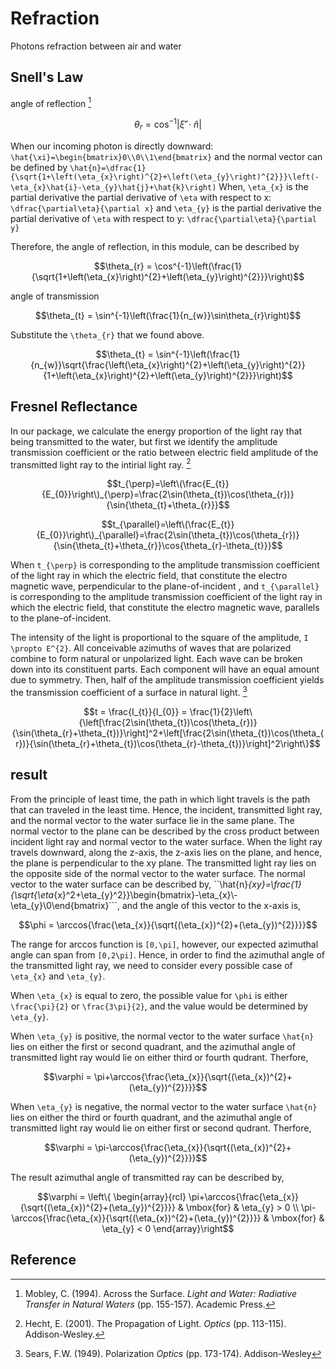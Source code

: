 # Refraction 

Photons refraction between air and water 

## Snell's Law 
angle of reflection [^1]
```math
\theta_{r} = \cos^{-1}|\hat{\xi}'\cdot\hat{n}|
```
When our incoming photon is directly downward: ``\hat{\xi}=\begin{bmatrix}0\\0\\1\end{bmatrix}`` and the normal vector can be defined by
``\hat{n}=\dfrac{1}{\sqrt{1+\left(\eta_{x}\right)^{2}+\left(\eta_{y}\right)^{2}}}\left(-\eta_{x}\hat{i}-\eta_{y}\hat{j}+\hat{k}\right)``
When, ``\eta_{x}`` is the partial derivative the partial derivative of ``\eta`` with respect to x: ``\dfrac{\partial\eta}{\partial x}``
and ``\eta_{y}`` is the partial derivative the partial derivative of ``\eta`` with respect to y: ``\dfrac{\partial\eta}{\partial y}``

Therefore, the angle of reflection, in this module, can be described by 
```math
\theta_{r} = \cos^{-1}\left(\frac{1}{\sqrt{1+\left(\eta_{x}\right)^{2}+\left(\eta_{y}\right)^{2}}}\right)
```

angle of transmission
```math
\theta_{t} = \sin^{-1}\left(\frac{1}{n_{w}}\sin\theta_{r}\right)
```
Substitute the ``\theta_{r}`` that we found above. 
```math
\theta_{t} = \sin^{-1}\left(\frac{1}{n_{w}}\sqrt{\frac{\left(\eta_{x}\right)^{2}+\left(\eta_{y}\right)^{2}}{1+\left(\eta_{x}\right)^{2}+\left(\eta_{y}\right)^{2}}}\right)
```


## Fresnel Reflectance 

In our package, we calculate the energy proportion of the light ray that being transmitted to the water, but first we identify the amplitude transmission coefficient or the ratio between electric field amplitude of the transmitted light ray to the intirial light ray. [^2]
```math
t_{\perp}=\left\(\frac{E_{t}}{E_{0}}\right\)_{\perp}=\frac{2\sin(\theta_{t})\cos(\theta_{r})}{\sin{\theta_{t}+\theta_{r}}}
```
```math
t_{\parallel}=\left\(\frac{E_{t}}{E_{0}}\right\)_{\parallel}=\frac{2\sin(\theta_{t})\cos(\theta_{r})}{\sin{\theta_{t}+\theta_{r}}\cos{\theta_{r}-\theta_{t}}}
```
When ``t_{\perp}`` is corresponding to the amplitude transmission coefficient of the light ray in which the electric field, that constitute the electro magnetic wave, perpendicular to the plane-of-incident , and ``t_{\parallel}`` is corresponding to the amplitude transmission coefficient of the light ray in which the electric field, that constitute the electro magnetic wave, parallels to the plane-of-incident.

The intensity of the light is proportional to the square of the amplitude, ``I \propto E^{2}``. 
All conceivable azimuths of waves that are polarized combine to form natural or unpolarized light. Each wave can be broken down into its constituent parts. Each component will have an equal amount due to symmetry. Then, half of the amplitude transmission coefficient yields the transmission coefficient of a surface in natural light. [^3]

```math
t = \frac{I_{t}}{I_{0}} = \frac{1}{2}\left\{\left[\frac{2\sin(\theta_{t})\cos(\theta_{r})}{\sin(\theta_{r}+\theta_{t})}\right]^2+\left[\frac{2\sin(\theta_{t})\cos(\theta_{r})}{\sin(\theta_{r}+\theta_{t})\cos(\theta_{r}-\theta_{t})}\right]^2\right\}
```

## result  

From the principle of least time, the path in which light travels is the path that can traveled in the least time. Hence, the incident, transmitted light ray, and the normal vector to the water surface lie in the same plane. The normal vector to the plane can be described by the cross product between incident light ray and normal vector to the water surface. When the light ray travels downward, along the z-axis, the z-axis lies on the plane, and hence, the plane is perpendicular to the xy plane. The transmitted light ray lies on the opposite side of the normal vector to the water surface. The normal vector to the water surface can be described by, ``\hat{n}_{xy}=\frac{1}{\sqrt{\eta_{x}^2+\eta_{y}^2}}\begin{bmatrix}-\eta_{x}\\-\eta_{y}\\0\end{bmatrix}```, and the angle of this vector to the x-axis is, 

```math 
\phi = \arccos{\frac{\eta_{x}}{\sqrt{(\eta_{x})^{2}+(\eta_{y})^{2}}}}
```

The range for arccos function is ``[0,\pi]``, however, our expected azimuthal angle can span from ``[0,2\pi]``. Hence, in order to find the azimuthal angle of the transmitted light ray, we need to consider every possible case of ``\eta_{x}`` and ``\eta_{y}``.

When ``\eta_{x}`` is equal to zero, the possible value for ``\phi`` is either ``\frac{\pi}{2}`` or ``\frac{3\pi}{2}``, and the value would be determined by ``\eta_{y}``.

When ``\eta_{y}`` is positive, the normal vector to the water surface ``\hat{n}`` lies on either the first or second quadrant, and the azimuthal angle of transmitted light ray would lie on either third or fourth qudrant. Therfore, 

```math 
\varphi = \pi+\arccos{\frac{\eta_{x}}{\sqrt{(\eta_{x})^{2}+(\eta_{y})^{2}}}}
```

When ``\eta_{y}`` is negative, the normal vector to the water surface ``\hat{n}`` lies on either the third or fourth quadrant, and the azimuthal angle of transmitted light ray would lie on either first or second qudrant. Therfore, 

```math 
\varphi = \pi-\arccos{\frac{\eta_{x}}{\sqrt{(\eta_{x})^{2}+(\eta_{y})^{2}}}}
```

The result azimuthal angle of transmitted ray can be described by,

```math
\varphi =  \left\{ \begin{array}{rcl}
         \pi+\arccos{\frac{\eta_{x}}{\sqrt{(\eta_{x})^{2}+(\eta_{y})^{2}}}} & \mbox{for} & \eta_{y} > 0 \\ 
         \pi-\arccos{\frac{\eta_{x}}{\sqrt{(\eta_{x})^{2}+(\eta_{y})^{2}}}} & \mbox{for} & \eta_{y} < 0 
         \end{array}\right
```

## Reference 
[^1]: Mobley, C. (1994). Across the Surface. *Light and Water: Radiative Transfer in Natural Waters* (pp. 155-157). Academic Press. 
[^2]: Hecht, E. (2001). The Propagation of Light. *Optics* (pp. 113-115). Addison-Wesley. 
[^3]: Sears, F.W. (1949). Polarization *Optics* (pp. 173-174). Addison-Wesley